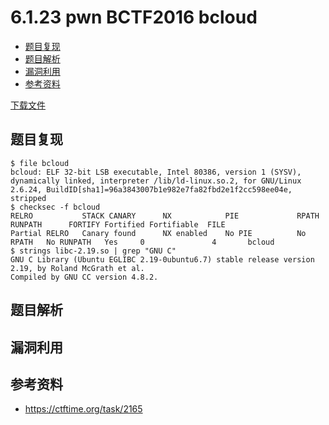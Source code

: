 # 6.1.23 pwn BCTF2016 bcloud

- [题目复现](#题目复现)
- [题目解析](#题目解析)
- [漏洞利用](#漏洞利用)
- [参考资料](#参考资料)


[下载文件](../src/writeup/6.1.23_pwn_bctf2016_bcloud)

## 题目复现
```
$ file bcloud 
bcloud: ELF 32-bit LSB executable, Intel 80386, version 1 (SYSV), dynamically linked, interpreter /lib/ld-linux.so.2, for GNU/Linux 2.6.24, BuildID[sha1]=96a3843007b1e982e7fa82fbd2e1f2cc598ee04e, stripped
$ checksec -f bcloud
RELRO           STACK CANARY      NX            PIE             RPATH      RUNPATH      FORTIFY Fortified Fortifiable  FILE
Partial RELRO   Canary found      NX enabled    No PIE          No RPATH   No RUNPATH   Yes     0               4       bcloud
$ strings libc-2.19.so | grep "GNU C"
GNU C Library (Ubuntu EGLIBC 2.19-0ubuntu6.7) stable release version 2.19, by Roland McGrath et al.
Compiled by GNU CC version 4.8.2.
```


## 题目解析

## 漏洞利用

## 参考资料
- https://ctftime.org/task/2165
